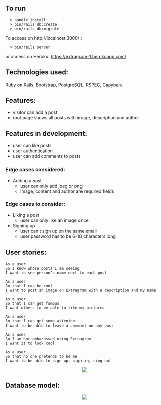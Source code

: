 ## To run
```
  > bundle install
  > bin/rails db:create
  > bin/rails db:migrate
```

To access on http://localhost:3000/ :
```
  > bin/rails server
```

or access on Heroku:
https://extragram-1.herokuapp.com/

## Technologies used:
Ruby on Rails, Bootstrap, PostgreSQL, RSPEC, Capybara

## Features:
- visitor can add a post
- root page shows all posts with image, description and author

## Features in development:
- user can like posts
- user authentication
- user can add comments to posts

### Edge cases considered:
  - Adding a post
    - user can only add jpeg or png
    - image, content and author are required fields

### Edge cases to consider:
  - Liking a post
    - user can only like an image once
  - Signing up
    - user can't sign up on the same email
    - user password has to be 6-10 characters long

## User stories:

```
As a user
So I know whose posts I am seeing
I want to see person’s name next to each post
```

```
As a user
So that I can be cool
I want to post an image on Extragram with a description and my name
```

```
As a user
So that I can get famous
I want others to be able to like my pictures
```

```
As a user
So that I can get some attenion
I want to be able to leave a comment on any post
```

```
As a user
So I am not embarassed using Extragram
I want it to look cool
```

```
As a user
So that no one pretends to be me
I want to be able to sign up, sign in, sing out
```

<p style="text-align: center">
  <img src="https://i.imgur.com/ZHVzj0G.gif">
</p>


## Database model:
<p style="text-align: center">
  <img src="https://i.imgur.com/MmRGaHM.png">
</p>